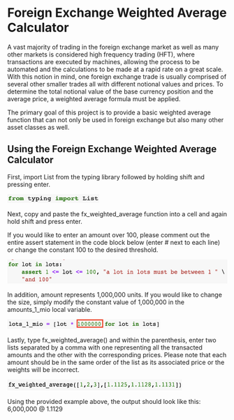 # Foreign Exchange Weighted Average Calculator
A vast majority of trading in the foreign exchange market as well as many other markets is considered high frequency trading (HFT), where transactions are executed by machines, allowing the process to be automated and the calculations to be made at a rapid rate on a great scale.  With this notion in mind, one foreign exchange trade is usually comprised of several other smaller trades all with different notional values and prices.  To determine the total notional value of the base currency position and the average price, a weighted average formula must be applied.

The primary goal of this project is to provide a basic weighted average function that can not only be used in foreign exchange but also many other asset classes as well.

## Using the Foreign Exchange Weighted Average Calculator
First, import List from the typing library followed by holding shift and pressing enter.

<img src="images/Screen Shot 2019-11-11 at 12.43.27 PM.png" width="210" height="20">

Next, copy and paste the fx_weighted_average function into a cell and again hold shift and press enter.

If you would like to enter an amount over 100, please comment out the entire assert statement in the code block below (enter # next to each line) or change the constant 100 to the desired threshold.

<img src="images/Screen Shot 2019-11-11 at 12.44.52 PM.png" width="550" height="55">

In addition, amount represents 1,000,000 units.  If you would like to change the size, simply modify the constant value of 1,000,000 in the amounts_1_mio local variable.

<img src="images/Screen Shot 2019-11-11 at 12.45.09 PM.png" width="350" height="22">

Lastly, type fx_weighted_average() and within the parenthesis, enter two lists separated by a comma with one representing all the transacted amounts and the other with the corresponding prices.  Please note that each amount should be in the same order of the list as its associated price or the weights will be incorrect.

<img src="images/Screen Shot 2019-11-11 at 1.00.08 PM.png" width="400" height="25">

Using the provided example above, the output should look like this: 6,000,000 @ 1.1129
